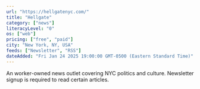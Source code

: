 ```yaml
---
url: "https://hellgatenyc.com/"
title: "Hellgate"
category: ["news"]
literacyLevel: "0"
os: ["web"]
pricing: ["free", "paid"]
city: "New York, NY, USA"
feeds: ["Newsletter", "RSS"]
dateAdded: "Fri Jan 24 2025 19:00:00 GMT-0500 (Eastern Standard Time)"
---
```


An worker-owned news outlet covering NYC politics and culture. Newsletter signup is required to read certain articles.